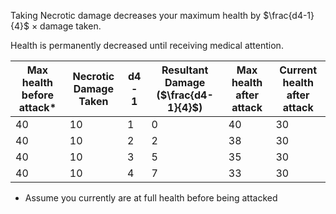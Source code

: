 Taking Necrotic damage decreases your maximum health by $\frac{d4-1}{4}$ $\times$ damage taken.

Health is permanently decreased until receiving medical attention.

| Max health before attack* | Necrotic Damage Taken | d4 - 1 | Resultant Damage ($\frac{d4-1}{4}$)| Max health after attack | Current health after attack |
| --- | --- | --- | --- | --- | --- |
| 40 | 10 | 1 | 0 | 40 | 30 |
| 40 | 10 | 2 | 2 | 38 | 30 |
| 40 | 10 | 3 | 5 | 35 | 30 |
| 40 | 10 | 4 | 7 | 33 | 30 |

* Assume you currently are at full health before being attacked
